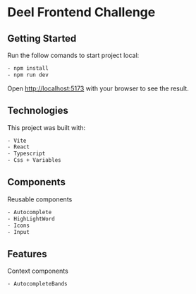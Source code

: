 # Deel Frontend Challenge

## Getting Started

Run the follow comands to start project local:

```bash
- npm install
- npm run dev
```

Open [http://localhost:5173](http://localhost:5173) with your browser to see the result.

## Technologies

This project was built with:

```bash
- Vite
- React
- Typescript
- Css + Variables
```

## Components

Reusable components

```bash
- Autocomplete
- HighLightWord
- Icons
- Input
```

## Features

Context components

```bash
- AutocompleteBands
```

